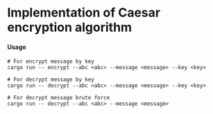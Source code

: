 # Implementation of Caesar encryption algorithm

#### Usage

```
# For encrypt message by key
cargo run -- encrypt --abc <abc> --message <message> --key <key>

# For decrypt message by key
cargo run -- decrypt --abc <abc> --message <message> --key <key>

# For decrypt message brute force
cargo run -- decrypt --abc <abc> --message <message>
```
